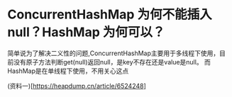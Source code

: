 # ConcurrentHashMap 为何不能插入 null？HashMap 为何可以？
简单说为了解决二义性的问题,ConcurrentHashMap主要用于多线程下使用，目前没有原子方法判断get(null)返回null，是key不存在还是value是null。
而HashMap是在单线程下使用，不用关心这点

(资料一)[https://heapdump.cn/article/6524248]
